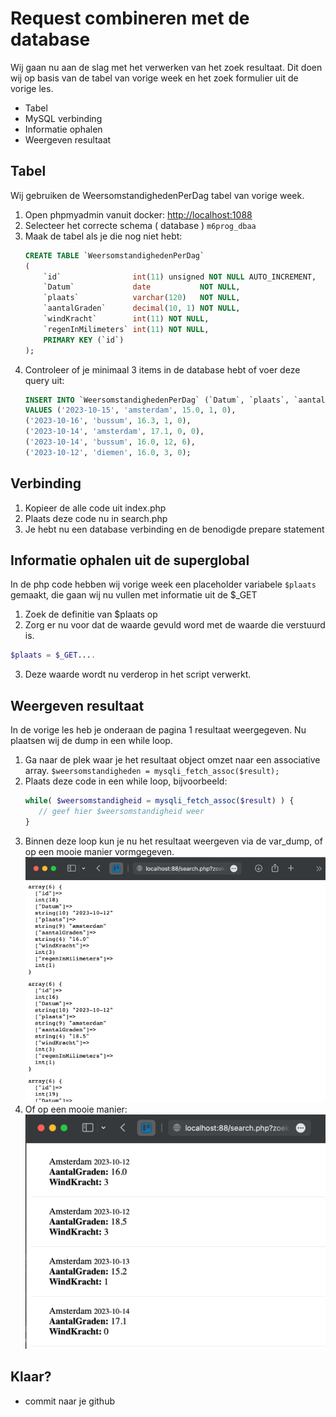 # Request combineren met de database
Wij gaan nu aan de slag met het verwerken van het zoek resultaat. Dit doen wij op basis van de tabel van vorige week en het zoek formulier uit de vorige les.
- Tabel
- MySQL verbinding
- Informatie ophalen
- Weergeven resultaat

## Tabel
Wij gebruiken de WeersomstandighedenPerDag tabel van vorige week.
1. Open phpmyadmin vanuit docker: [http://localhost:1088](http://localhost:1088)
2. Selecteer het correcte schema ( database ) `m6prog_dbaa`
3. Maak de tabel als je die nog niet hebt:
    ```sql
    CREATE TABLE `WeersomstandighedenPerDag`
    (
        `id`                int(11) unsigned NOT NULL AUTO_INCREMENT,
        `Datum`             date           NOT NULL,
        `plaats`            varchar(120)   NOT NULL,
        `aantalGraden`      decimal(10, 1) NOT NULL,
        `windKracht`        int(11) NOT NULL,
        `regenInMilimeters` int(11) NOT NULL,
        PRIMARY KEY (`id`)
    );
    ```
4. Controleer of je minimaal 3 items in de database hebt of voer deze query uit:
    ```sql
    INSERT INTO `WeersomstandighedenPerDag` (`Datum`, `plaats`, `aantalGraden`, `windKracht`, `regenInMilimeters`)
    VALUES ('2023-10-15', 'amsterdam', 15.0, 1, 0),
    ('2023-10-16', 'bussum', 16.3, 1, 0),
    ('2023-10-14', 'amsterdam', 17.1, 0, 0),
    ('2023-10-14', 'bussum', 16.0, 12, 6),
    ('2023-10-12', 'diemen', 16.0, 3, 0);
    ```

## Verbinding
1. Kopieer de alle code uit index.php
2. Plaats deze code nu in search.php 
3. Je hebt nu een database verbinding en de benodigde prepare statement

## Informatie ophalen uit de superglobal
In de php code hebben wij vorige week een placeholder variabele `$plaats` gemaakt, die gaan wij nu vullen met informatie uit de $_GET 
1. Zoek de definitie van $plaats op
2. Zorg er nu voor dat de waarde gevuld word met de waarde die verstuurd is.
```php
$plaats = $_GET....
```
3. Deze waarde wordt nu verderop in het script verwerkt.

## Weergeven resultaat
In de vorige les heb je onderaan de pagina 1 resultaat weergegeven. Nu plaatsen wij de dump in een while loop.
1. Ga naar de plek waar je het resultaat object omzet naar een associative array. ```$weersomstandigheden = mysqli_fetch_assoc($result);```
2. Plaats deze code in een while loop, bijvoorbeeld:
   ```php
   while( $weersomstandigheid = mysqli_fetch_assoc($result) ) {
      // geef hier $weersomstandigheid weer
   }
   ```
3. Binnen deze loop kun je nu het resultaat weergeven via de var_dump, of op een mooie manier vormgegeven.<br>
![img/search_result_1.png](img/search_result_1.png)
4. Of op een mooie manier:<br>
![img/search_result_2.png](img/search_result_2.png)

## Klaar?
- commit naar je github